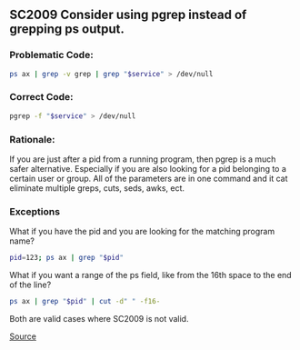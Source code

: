 ## SC2009 Consider using pgrep instead of grepping ps output.

### Problematic Code:

```sh
ps ax | grep -v grep | grep "$service" > /dev/null
```

### Correct Code:

```sh
pgrep -f "$service" > /dev/null
```

### Rationale:

If you are just after a pid from a running program, then pgrep is a much safer alternative. Especially if you are also looking for a pid belonging to a certain user or group. All of the parameters are in one command and it cat eliminate multiple greps, cuts, seds, awks, ect.

### Exceptions

What if you have the pid and you are looking for the matching program name?

```sh
pid=123; ps ax | grep "$pid"
```

What if you want a range of the ps field, like from the 16th space to the end of the line?

```sh
ps ax | grep "$pid" | cut -d" " -f16-
```

Both are valid cases where SC2009 is not valid.


[Source](https://github.com/koalaman/shellcheck/wiki/SC2009)


